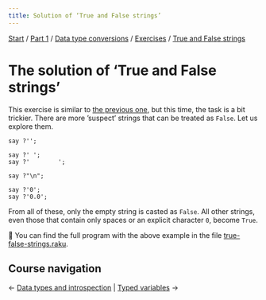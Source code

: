 ```yaml
---
title: Solution of ‘True and False strings’
---
```


[Start](/raku-course/) / [Part 1](/raku-course/part1) / [Data type conversions](/raku-course/coercion) / [Exercises](/raku-course/coercion/exercises) / [True and False strings](..)

# The solution of ‘True and False strings’

This exercise is similar to [the previous one](/raku-course/coercion/exercises/true-false-numbers), but this time, the task is a bit trickier. There are more ’suspect’ strings that can be treated as `False`. Let us explore them.

    say ?'';

    say ?' ';
    say ?'        ';

    say ?"\n";

    say ?'0';
    say ?'0.0';

From all of these, only the empty string is casted as `False`. All other strings, even those that contain only spaces or an explicit character `0`, become `True`.

🦋 You can find the full program with the above example in the file [true-false-strings.raku](https://github.com/ash/raku-course/blob/master/exercises/numbers/true-false-strings.raku).

## Course navigation

← [Data types and introspection](/raku-course/what) | [Typed variables](/raku-course/typed-variables) →
